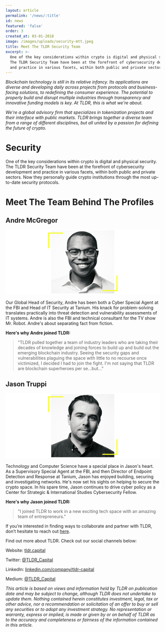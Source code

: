 ```yaml
---
layout: article
permalink: '/news/:title'
id: news
featured: 'false'
order: 3
created_at: 03-01-2018
image: /images/uploads/security-mtt.jpeg
title: Meet The TLDR Security Team
excerpt: >-
  One of the key considerations within crypto is digital and physical security.
  The TLDR Security Team have been at the forefront of cybersecurity development
  and practice in various facets, within both public and private sectors.
---
```

_Blockchain technology is still in its relative infancy. Its applications are diverse and developing daily across projects from protocols and business-facing solutions, to redefining the consumer experience. The potential to properly build and disrupt multiple industries through transparency and innovative funding models is key. At TLDR, this is what we're about._

_We're a global advisory firm that specializes in tokenization projects and their interface with public markets. TLDR brings together a diverse team from a range of different disciplines, but all united by a passion for defining the future of crypto._

# Security

One of the key considerations within crypto is digital and physical security. The TLDR Security Team have been at the forefront of cybersecurity development and practice in various facets, within both public and private sectors. Now they personally guide crypto institutions through the most up-to-date security protocols.

# Meet The Team Behind The Profiles

## Andre McGregor

![Andre McGregor, TLDR.](/images/uploads/am-mtt.jpeg)

Our Global Head of Security, Andre has been both a Cyber Special Agent at the FBI and Head of IT Security at Tanium. His knack for problem-solving translates practically into threat detection and vulnerability assessments of IT systems. Andre is also the FBI and technical consultant for the TV show Mr. Robot. Andre's about separating fact from fiction.

**Here's why Andre joined TLDR:**

> "TLDR pulled together a team of industry leaders who are taking their decades of knowledge and joining forces to build up and build out the emerging blockchain industry. Seeing the security gaps and vulnerabilities plaguing the space with little to no recourse once victimized, I decided I had to join the fight. I'm not saying that TLDR are blockchain superheroes per se…but…"

## Jason Truppi

![Jason Truppi, TLDR.](/images/uploads/jt-mtt.jpeg)

Technology and Computer Science have a special place in Jason's heart. As a Supervisory Special Agent at the FBI, and then Director of Endpoint Detection and Response at Tanium, Jason has enjoyed building, securing and investigating networks. He's now set his sights on helping to secure the crypto space. In his spare time, Jason continues to drive cyber policy as a Center for Strategic & International Studies Cybersecurity Fellow.

**Here's why Jason joined TLDR:**

> "I joined TLDR to work in a new exciting tech space with an amazing team of entrepreneurs."

If you’re interested in finding ways to collaborate and partner with TLDR, don’t hesitate to reach out [here](https://www.tldr.capital/contact).

Find out more about TLDR. Check out our social channels below:

Website: [tldr.capital](https://www.tldr.capital/)

Twitter: [@TLDR_Capital](https://twitter.com/TLDR_Capital)

LinkedIn: [linkedin.com/company/tldr-capital](https://www.linkedin.com/company/tldr-capital/)

Medium: [@TLDR_Capital](https://medium.com/@TLDR_Capital)

_This article is based on views and information held by TLDR on publication date and may be subject to change, although TLDR does not undertake to update them. Nothing contained herein constitutes investment, legal, tax or other advice, nor a recommendation or solicitation of an offer to buy or sell any securities or to adopt any investment strategy. No representation or warranty, express or implied, is made or given by or on behalf of TLDR as to the accuracy and completeness or fairness of the information contained in this article._

